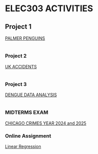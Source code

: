 
# ELEC303 ACTIVITIES

## Project 1
[PALMER PENGUINS](https://github.com/virgorithm/ELEC303-/blob/main/Activity1.ipynb)

#

### Project 2
[UK ACCIDENTS](https://github.com/virgorithm/ELEC303-/blob/main/Activity2.ipynb)

#

### Project 3
[DENGUE DATA ANALYSIS](https://github.com/virgorithm/ELEC303-/blob/main/project%203.ipynb)

#

### MIDTERMS EXAM 
[CHICAGO CRIMES YEAR 2024 and 2025](https://github.com/virgorithm/ELEC303-/blob/main/Midterms.ipynb)

### Online Assignment
[Linear Regression](https://github.com/virgorithm/ELEC303-/blob/main/Calado_Kristel%20Imari_SalaryPrediction.ipynb)


